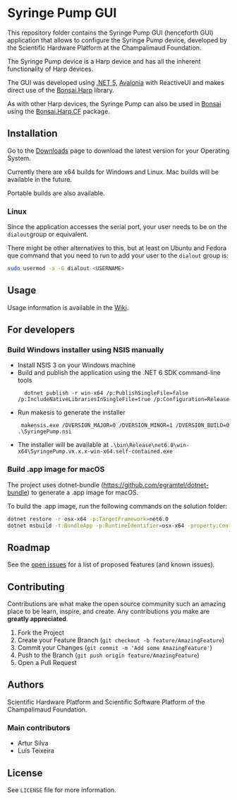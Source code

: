 # Syringe Pump GUI

This repository folder contains the Syringe Pump GUI (henceforth GUI) application that allows to configure the Syringe Pump device, developed by the Scientific Hardware Platform at the Champalimaud Foundation.

The Syringe Pump device is a Harp device and has all the inherent functionality of Harp devices.

The GUI was developed using [.NET 5](https://dotnet.microsoft.com/), [Avalonia](https://avaloniaui.net/) with ReactiveUI and makes direct use of the [Bonsai.Harp](https://github.com/bonsai-rx/harp) library.

As with other Harp devices, the Syringe Pump can also be used in [Bonsai](bonsai-rx.org/) using the [Bonsai.Harp.CF](https://github.com/bonsai-rx/harp.cf) package. 

## Installation

Go to the [Downloads](https://bitbucket.org/fchampalimaud/device.pump/downloads/) page to download the latest version for your Operating System.

Currently there are x64 builds for Windows and Linux. Mac builds will be available in the future.

Portable builds are also available.

### Linux

Since the application accesses the serial port, your user needs to be on the `dialout`group or equivalent.

There might be other alternatives to this, but at least on Ubuntu and Fedora que command that you need to run to add your user to the `dialout` group is:

```sh
sudo usermod -a -G dialout <USERNAME>
```

## Usage

Usage information is available in the [Wiki](https://bitbucket.org/fchampalimaud/device.pump/wiki/Home).

## For developers

### Build Windows installer using NSIS manually

- Install NSIS 3 on your Windows machine
- Build and publish the application using the .NET 6 SDK command-line tools
  ```
    dotnet publish -r win-x64 /p:PublishSingleFile=false /p:IncludeNativeLibrariesInSingleFile=true /p:Configuration=Release
  ```
- Run makesis to generate the installer
    ```
     makensis.exe /DVERSION_MAJOR=0 /DVERSION_MINOR=1 /DVERSION_BUILD=0 .\SyringePump.nsi
    ```
- The installer will be available at `.\bin\Release\net6.0\win-x64\SyringePump.vx.x.x-win-x64.self-contained.exe`

### Build .app image for macOS

The project uses dotnet-bundle (https://github.com/egramtel/dotnet-bundle) to generate a .app image for macOS.

To build the .app image, run the following commands on the solution folder:

```sh
dotnet restore -r osx-x64 -p:TargetFramework=net6.0
dotnet msbuild -t:BundleApp -p:RuntimeIdentifier=osx-x64 -property:Configuration=Release -p:UseAppHost=true -p:TargetFramework=net6.0
```

## Roadmap

See the [open issues](https://bitbucket.org/fchampalimaud/device.pump/issues) for a list of proposed features (and known issues).

## Contributing

Contributions are what make the open source community such an amazing place to be learn, inspire, and create. Any contributions you make are **greatly appreciated**.

1. Fork the Project
2. Create your Feature Branch (`git checkout -b feature/AmazingFeature`)
3. Commit your Changes (`git commit -m 'Add some AmazingFeature'`)
4. Push to the Branch (`git push origin feature/AmazingFeature`)
5. Open a Pull Request

## Authors

Scientific Hardware Platform and Scientific Software Platform of the Champalimaud Foundation.

### Main contributors

- Artur Silva
- Luís Teixeira

## License

See `LICENSE` file for more information.


